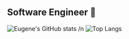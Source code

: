 ## Software Engineer 👋

![Eugene's GitHub stats](https://github-readme-stats.vercel.app/api?username=esabie&show_icons=true&theme=radical) /n
![Top Langs](https://github-readme-stats.vercel.app/api/top-langs/?username=esabie&hide_progress=true&theme=radical)

<!--
**esabie/esabie** is a ✨ _special_ ✨ repository because its `README.md` (this file) appears on your GitHub profile.

Here are some ideas to get you started:

- 🔭 I’m currently working on ...
- 🌱 I’m currently learning ...
- 👯 I’m looking to collaborate on ...
- 🤔 I’m looking for help with ...
- 💬 Ask me about ...
- 📫 How to reach me: ...
- 😄 Pronouns: ...
- ⚡ Fun fact: ...
-->
